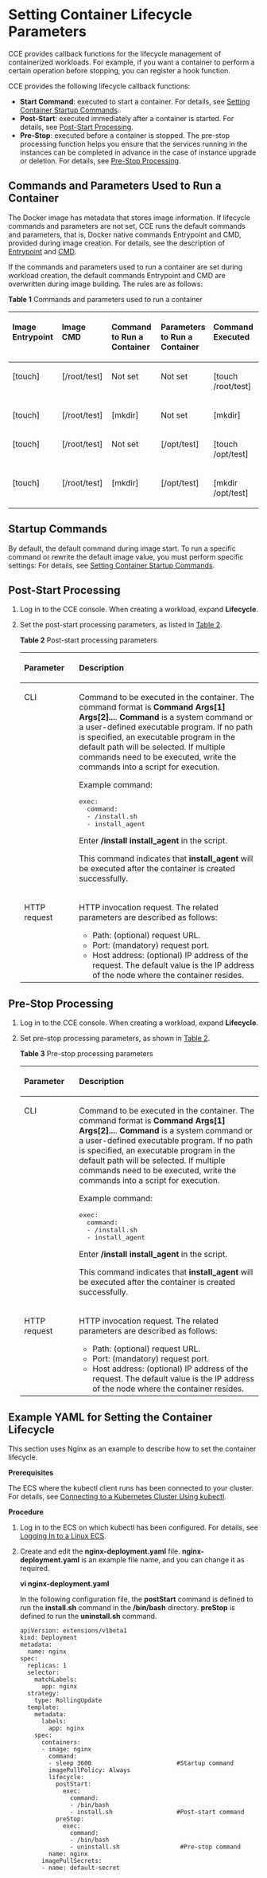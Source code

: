 # Setting Container Lifecycle Parameters<a name="cce_01_0105"></a>

CCE provides  callback functions  for the lifecycle management of containerized workloads. For example, if you want a container to perform a certain operation before stopping, you can register a hook function.

CCE provides the following lifecycle callback functions:

-   **Start Command**: executed to start a container. For details, see  [Setting Container Startup Commands](setting-container-startup-commands.md).
-   **Post-Start**: executed immediately after a container is started. For details, see  [Post-Start Processing](#section15243544163715).
-   **Pre-Stop**: executed before a container is stopped. The pre-stop processing function helps you ensure that the services running in the instances can be completed in advance in the case of instance upgrade or deletion. For details, see  [Pre-Stop Processing](#section2334114473712).

## Commands and Parameters Used to Run a Container<a name="section913591582414"></a>

The Docker image has metadata that stores image information. If lifecycle commands and parameters are not set, CCE runs the default commands and parameters, that is, Docker native commands Entrypoint and CMD, provided during image creation. For details, see the description of  [Entrypoint](https://docs.docker.com/engine/reference/builder/#/entrypoint)  and  [CMD](https://docs.docker.com/engine/reference/builder/#/cmd).

If the commands and parameters used to run a container are set during workload creation, the default commands Entrypoint and CMD are overwritten during image building. The rules are as follows:

**Table  1**  Commands and parameters used to run a container

<a name="table4833929202611"></a>
<table><thead align="left"><tr id="row1683442952610"><th class="cellrowborder" valign="top" width="20%" id="mcps1.2.6.1.1"><p id="p17834192919269"><a name="p17834192919269"></a><a name="p17834192919269"></a>Image Entrypoint</p>
</th>
<th class="cellrowborder" valign="top" width="20%" id="mcps1.2.6.1.2"><p id="p168345294268"><a name="p168345294268"></a><a name="p168345294268"></a>Image CMD</p>
</th>
<th class="cellrowborder" valign="top" width="20%" id="mcps1.2.6.1.3"><p id="p283416297265"><a name="p283416297265"></a><a name="p283416297265"></a>Command to Run a Container</p>
</th>
<th class="cellrowborder" valign="top" width="20%" id="mcps1.2.6.1.4"><p id="p583412914264"><a name="p583412914264"></a><a name="p583412914264"></a>Parameters to Run a Container</p>
</th>
<th class="cellrowborder" valign="top" width="20%" id="mcps1.2.6.1.5"><p id="p198341629182620"><a name="p198341629182620"></a><a name="p198341629182620"></a>Command Executed</p>
</th>
</tr>
</thead>
<tbody><tr id="row283622962618"><td class="cellrowborder" valign="top" width="20%" headers="mcps1.2.6.1.1 "><p id="p583642920263"><a name="p583642920263"></a><a name="p583642920263"></a>[touch]</p>
</td>
<td class="cellrowborder" valign="top" width="20%" headers="mcps1.2.6.1.2 "><p id="p128361129162616"><a name="p128361129162616"></a><a name="p128361129162616"></a>[/root/test]</p>
</td>
<td class="cellrowborder" valign="top" width="20%" headers="mcps1.2.6.1.3 "><p id="p15836162952619"><a name="p15836162952619"></a><a name="p15836162952619"></a>Not set</p>
</td>
<td class="cellrowborder" valign="top" width="20%" headers="mcps1.2.6.1.4 "><p id="p18836529172618"><a name="p18836529172618"></a><a name="p18836529172618"></a>Not set</p>
</td>
<td class="cellrowborder" valign="top" width="20%" headers="mcps1.2.6.1.5 "><p id="p1836132922617"><a name="p1836132922617"></a><a name="p1836132922617"></a>[touch /root/test]</p>
</td>
</tr>
<tr id="row283662932612"><td class="cellrowborder" valign="top" width="20%" headers="mcps1.2.6.1.1 "><p id="p3836229172615"><a name="p3836229172615"></a><a name="p3836229172615"></a>[touch]</p>
</td>
<td class="cellrowborder" valign="top" width="20%" headers="mcps1.2.6.1.2 "><p id="p18836142932613"><a name="p18836142932613"></a><a name="p18836142932613"></a>[/root/test]</p>
</td>
<td class="cellrowborder" valign="top" width="20%" headers="mcps1.2.6.1.3 "><p id="p1183602917269"><a name="p1183602917269"></a><a name="p1183602917269"></a>[mkdir]</p>
</td>
<td class="cellrowborder" valign="top" width="20%" headers="mcps1.2.6.1.4 "><p id="p983642982611"><a name="p983642982611"></a><a name="p983642982611"></a>Not set</p>
</td>
<td class="cellrowborder" valign="top" width="20%" headers="mcps1.2.6.1.5 "><p id="p1183612293269"><a name="p1183612293269"></a><a name="p1183612293269"></a>[mkdir]</p>
</td>
</tr>
<tr id="row9836152912618"><td class="cellrowborder" valign="top" width="20%" headers="mcps1.2.6.1.1 "><p id="p167981050113418"><a name="p167981050113418"></a><a name="p167981050113418"></a>[touch]</p>
</td>
<td class="cellrowborder" valign="top" width="20%" headers="mcps1.2.6.1.2 "><p id="p17837142972617"><a name="p17837142972617"></a><a name="p17837142972617"></a>[/root/test]</p>
</td>
<td class="cellrowborder" valign="top" width="20%" headers="mcps1.2.6.1.3 "><p id="p168379292269"><a name="p168379292269"></a><a name="p168379292269"></a>Not set</p>
</td>
<td class="cellrowborder" valign="top" width="20%" headers="mcps1.2.6.1.4 "><p id="p1583702911260"><a name="p1583702911260"></a><a name="p1583702911260"></a>[/opt/test]</p>
</td>
<td class="cellrowborder" valign="top" width="20%" headers="mcps1.2.6.1.5 "><p id="p58371729182613"><a name="p58371729182613"></a><a name="p58371729182613"></a>[touch /opt/test]</p>
</td>
</tr>
<tr id="row16837172972617"><td class="cellrowborder" valign="top" width="20%" headers="mcps1.2.6.1.1 "><p id="p138691301355"><a name="p138691301355"></a><a name="p138691301355"></a>[touch]</p>
</td>
<td class="cellrowborder" valign="top" width="20%" headers="mcps1.2.6.1.2 "><p id="p208371129182610"><a name="p208371129182610"></a><a name="p208371129182610"></a>[/root/test]</p>
</td>
<td class="cellrowborder" valign="top" width="20%" headers="mcps1.2.6.1.3 "><p id="p1283715298267"><a name="p1283715298267"></a><a name="p1283715298267"></a>[mkdir]</p>
</td>
<td class="cellrowborder" valign="top" width="20%" headers="mcps1.2.6.1.4 "><p id="p544733220362"><a name="p544733220362"></a><a name="p544733220362"></a>[/opt/test]</p>
</td>
<td class="cellrowborder" valign="top" width="20%" headers="mcps1.2.6.1.5 "><p id="p20837112917262"><a name="p20837112917262"></a><a name="p20837112917262"></a>[mkdir /opt/test]</p>
</td>
</tr>
</tbody>
</table>

## Startup Commands<a name="section54912655316"></a>

By default, the default command during image start. To run a specific command or rewrite the default image value, you must perform specific settings: For details, see  [Setting Container Startup Commands](setting-container-startup-commands.md).

## Post-Start Processing<a name="section15243544163715"></a>

1.  Log in to the CCE console. When creating a workload, expand  **Lifecycle**.
2.  Set the post-start processing parameters, as listed in  [Table 2](#table823614643810).

    **Table  2**  Post-start processing parameters

    <a name="table823614643810"></a>
    <table><thead align="left"><tr id="row182422468384"><th class="cellrowborder" valign="top" width="23%" id="mcps1.2.3.1.1"><p id="p122437460382"><a name="p122437460382"></a><a name="p122437460382"></a>Parameter</p>
    </th>
    <th class="cellrowborder" valign="top" width="77%" id="mcps1.2.3.1.2"><p id="p1924524616384"><a name="p1924524616384"></a><a name="p1924524616384"></a>Description</p>
    </th>
    </tr>
    </thead>
    <tbody><tr id="row102472046183820"><td class="cellrowborder" valign="top" width="23%" headers="mcps1.2.3.1.1 "><p id="p1248204618385"><a name="p1248204618385"></a><a name="p1248204618385"></a><span class="keyword" id="keyword20279474821744"><a name="keyword20279474821744"></a><a name="keyword20279474821744"></a>CLI</span></p>
    </td>
    <td class="cellrowborder" valign="top" width="77%" headers="mcps1.2.3.1.2 "><p id="p8249134611380"><a name="p8249134611380"></a><a name="p8249134611380"></a>Command to be executed in the container. The command format is <strong id="b842352706152442"><a name="b842352706152442"></a><a name="b842352706152442"></a>Command Args[1] Args[2]...</strong>. <strong id="b84235270615253"><a name="b84235270615253"></a><a name="b84235270615253"></a>Command</strong> is a system command or a user-defined executable program. If no path is specified, an executable program in the default path will be selected. If multiple commands need to be executed, write the commands into a script for execution.</p>
    <p id="p32497468380"><a name="p32497468380"></a><a name="p32497468380"></a>Example command:</p>
    <pre class="screen" id="screen15250164673811"><a name="screen15250164673811"></a><a name="screen15250164673811"></a>exec: 
      command: 
      - /install.sh 
      - install_agent</pre>
    <p id="p92541146123820"><a name="p92541146123820"></a><a name="p92541146123820"></a>Enter <strong id="b842352706152826"><a name="b842352706152826"></a><a name="b842352706152826"></a>/install install_agent</strong> in the script.</p>
    <p id="p202541746103810"><a name="p202541746103810"></a><a name="p202541746103810"></a>This command indicates that <strong id="b842352706152857"><a name="b842352706152857"></a><a name="b842352706152857"></a>install_agent</strong> will be executed after the container is created successfully.</p>
    </td>
    </tr>
    <tr id="row925519462389"><td class="cellrowborder" valign="top" width="23%" headers="mcps1.2.3.1.1 "><p id="p1261104603816"><a name="p1261104603816"></a><a name="p1261104603816"></a>HTTP request</p>
    </td>
    <td class="cellrowborder" valign="top" width="77%" headers="mcps1.2.3.1.2 "><p id="p162625461389"><a name="p162625461389"></a><a name="p162625461389"></a>HTTP invocation request. The related parameters are described as follows:</p>
    <a name="ul426364613385"></a><a name="ul426364613385"></a><ul id="ul426364613385"><li>Path: (optional) request URL.</li><li>Port: (mandatory) request port.</li><li>Host address: (optional) IP address of the request. The default value is the IP address of the node where the container resides.</li></ul>
    </td>
    </tr>
    </tbody>
    </table>


## Pre-Stop Processing<a name="section2334114473712"></a>

1.  Log in to the CCE console. When creating a workload, expand  **Lifecycle**.
2.  Set pre-stop processing parameters, as shown in  [Table 2](#table823614643810).

    **Table  3**  Pre-stop processing parameters

    <a name="table1541840142714"></a>
    <table><thead align="left"><tr id="row18419601274"><th class="cellrowborder" valign="top" width="23%" id="mcps1.2.3.1.1"><p id="p12419130182714"><a name="p12419130182714"></a><a name="p12419130182714"></a>Parameter</p>
    </th>
    <th class="cellrowborder" valign="top" width="77%" id="mcps1.2.3.1.2"><p id="p1441913013274"><a name="p1441913013274"></a><a name="p1441913013274"></a>Description</p>
    </th>
    </tr>
    </thead>
    <tbody><tr id="row04201302279"><td class="cellrowborder" valign="top" width="23%" headers="mcps1.2.3.1.1 "><p id="p6420110192718"><a name="p6420110192718"></a><a name="p6420110192718"></a><span class="keyword" id="keyword1072082910"><a name="keyword1072082910"></a><a name="keyword1072082910"></a>CLI</span></p>
    </td>
    <td class="cellrowborder" valign="top" width="77%" headers="mcps1.2.3.1.2 "><p id="p94204010271"><a name="p94204010271"></a><a name="p94204010271"></a>Command to be executed in the container. The command format is <strong id="b1994861274"><a name="b1994861274"></a><a name="b1994861274"></a>Command Args[1] Args[2]...</strong>. <strong id="b1451902335"><a name="b1451902335"></a><a name="b1451902335"></a>Command</strong> is a system command or a user-defined executable program. If no path is specified, an executable program in the default path will be selected. If multiple commands need to be executed, write the commands into a script for execution.</p>
    <p id="p94203082712"><a name="p94203082712"></a><a name="p94203082712"></a>Example command:</p>
    <pre class="screen" id="screen6420190132712"><a name="screen6420190132712"></a><a name="screen6420190132712"></a>exec: 
      command: 
      - /install.sh 
      - install_agent</pre>
    <p id="p742120182716"><a name="p742120182716"></a><a name="p742120182716"></a>Enter <strong id="b85783068"><a name="b85783068"></a><a name="b85783068"></a>/install install_agent</strong> in the script.</p>
    <p id="p44211003277"><a name="p44211003277"></a><a name="p44211003277"></a>This command indicates that <strong id="b1475454961"><a name="b1475454961"></a><a name="b1475454961"></a>install_agent</strong> will be executed after the container is created successfully.</p>
    </td>
    </tr>
    <tr id="row4421190152715"><td class="cellrowborder" valign="top" width="23%" headers="mcps1.2.3.1.1 "><p id="p154216032719"><a name="p154216032719"></a><a name="p154216032719"></a>HTTP request</p>
    </td>
    <td class="cellrowborder" valign="top" width="77%" headers="mcps1.2.3.1.2 "><p id="p15421160122715"><a name="p15421160122715"></a><a name="p15421160122715"></a>HTTP invocation request. The related parameters are described as follows:</p>
    <a name="ul204215052713"></a><a name="ul204215052713"></a><ul id="ul204215052713"><li>Path: (optional) request URL.</li><li>Port: (mandatory) request port.</li><li>Host address: (optional) IP address of the request. The default value is the IP address of the node where the container resides.</li></ul>
    </td>
    </tr>
    </tbody>
    </table>


## Example YAML for Setting the Container Lifecycle<a name="section151181981167"></a>

This section uses Nginx as an example to describe how to set the container lifecycle.

**Prerequisites**

The ECS where the kubectl client runs has been connected to your cluster. For details, see  [Connecting to a Kubernetes Cluster Using kubectl](connecting-to-a-kubernetes-cluster-using-kubectl.md).

**Procedure**

1.  Log in to the ECS on which kubectl has been configured. For details, see  [Logging In to a Linux ECS](https://docs.otc.t-systems.com/en-us/usermanual/ecs/en-us_topic_0013771089.html).
2.  Create and edit the  **nginx-deployment.yaml**  file.  **nginx-deployment.yaml**  is an example file name, and you can change it as required.

    **vi nginx-deployment.yaml**

    In the following configuration file, the  **postStart**  command is defined to run the  **install.sh**  command in the  **/bin/bash**  directory.  **preStop**  is defined to run the  **uninstall.sh**  command.

    ```
    apiVersion: extensions/v1beta1
    kind: Deployment
    metadata:
      name: nginx
    spec:
      replicas: 1
      selector:
        matchLabels:
          app: nginx
      strategy:
        type: RollingUpdate
      template:
        metadata:
          labels:
            app: nginx
        spec:
          containers:
          - image: nginx 
            command:
            - sleep 3600                        #Startup command
            imagePullPolicy: Always
            lifecycle:
              postStart:
                exec:
                  command:
                  - /bin/bash
                  - install.sh                  #Post-start command
              preStop:
                exec:
                  command:
                  - /bin/bash
                  - uninstall.sh                 #Pre-stop command
            name: nginx
          imagePullSecrets:
          - name: default-secret
    ```


